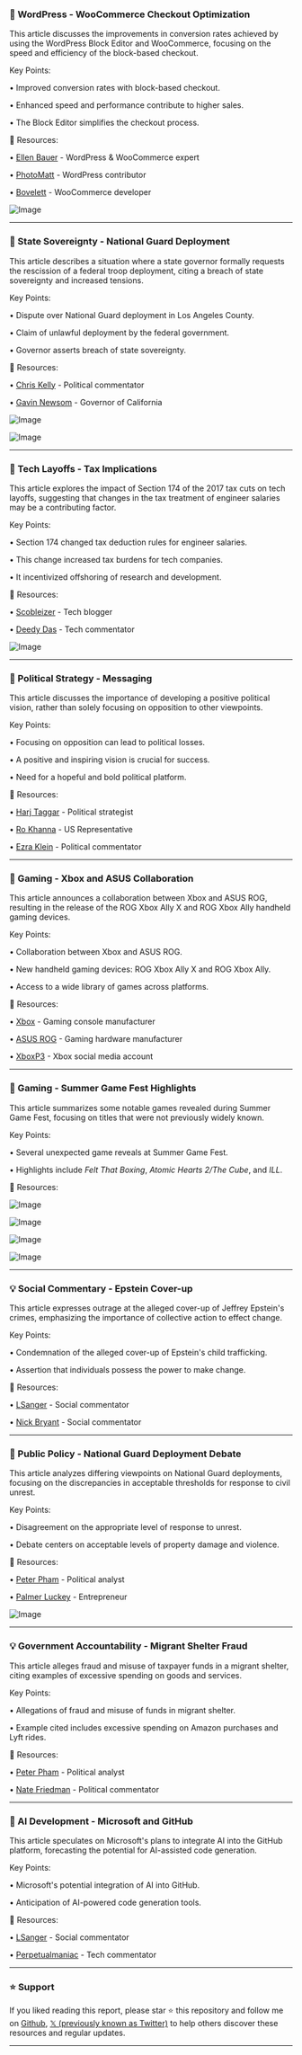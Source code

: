 ### 🤖 WordPress - WooCommerce Checkout Optimization

This article discusses the improvements in conversion rates achieved by using the WordPress Block Editor and WooCommerce, focusing on the speed and efficiency of the block-based checkout.

Key Points:

• Improved conversion rates with block-based checkout.


• Enhanced speed and performance contribute to higher sales.


• The Block Editor simplifies the checkout process.



🔗 Resources:

• [Ellen Bauer](https://x.com/ellenbauer) - WordPress & WooCommerce expert


• [PhotoMatt](https://x.com/photomatt) -  WordPress contributor


• [Bovelett](https://x.com/Bovelett) - WooCommerce developer


![Image](https://pbs.twimg.com/media/Gs1xl-VXwAAaFEA?format=jpg&name=small)


---

### 🤖 State Sovereignty - National Guard Deployment

This article describes a situation where a state governor formally requests the rescission of a federal troop deployment, citing a breach of state sovereignty and increased tensions.

Key Points:

• Dispute over National Guard deployment in Los Angeles County.


• Claim of unlawful deployment by the federal government.


• Governor asserts breach of state sovereignty.



🔗 Resources:

• [Chris Kelly](https://x.com/thatchriskelly) -  Political commentator


• [Gavin Newsom](https://x.com/GavinNewsom) - Governor of California


![Image](https://pbs.twimg.com/media/Gs9G06dakAEmWvN?format=jpg&name=small)

![Image](https://pbs.twimg.com/media/Gs9G056awAIBs9z?format=jpg&name=small)


---

### 🤖 Tech Layoffs - Tax Implications

This article explores the impact of Section 174 of the 2017 tax cuts on tech layoffs, suggesting that changes in the tax treatment of engineer salaries may be a contributing factor.

Key Points:

• Section 174 changed tax deduction rules for engineer salaries.


• This change increased tax burdens for tech companies.


• It incentivized offshoring of research and development.



🔗 Resources:

• [Scobleizer](https://x.com/Scobleizer) - Tech blogger


• [Deedy Das](https://x.com/deedydas) -  Tech commentator


![Image](https://pbs.twimg.com/media/Gs8BIjJaoAAl_F7?format=jpg&name=small)


---

### 🤖 Political Strategy - Messaging

This article discusses the importance of developing a positive political vision, rather than solely focusing on opposition to other viewpoints.

Key Points:

• Focusing on opposition can lead to political losses.


• A positive and inspiring vision is crucial for success.


•  Need for a hopeful and bold political platform.



🔗 Resources:

• [Harj Taggar](https://x.com/harjtaggar) - Political strategist


• [Ro Khanna](https://x.com/RoKhanna) - US Representative


• [Ezra Klein](https://x.com/ezraklein) - Political commentator


---

### 🚀 Gaming - Xbox and ASUS Collaboration

This article announces a collaboration between Xbox and ASUS ROG, resulting in the release of the ROG Xbox Ally X and ROG Xbox Ally handheld gaming devices.

Key Points:

• Collaboration between Xbox and ASUS ROG.


• New handheld gaming devices: ROG Xbox Ally X and ROG Xbox Ally.


• Access to a wide library of games across platforms.



🔗 Resources:

• [Xbox](https://x.com/Xbox) - Gaming console manufacturer


• [ASUS ROG](https://x.com/ASUS_ROG) -  Gaming hardware manufacturer


• [XboxP3](https://x.com/XboxP3) - Xbox social media account


---

### 🚀 Gaming - Summer Game Fest Highlights

This article summarizes some notable games revealed during Summer Game Fest, focusing on titles that were not previously widely known.

Key Points:

•  Several unexpected game reveals at Summer Game Fest.


•  Highlights include *Felt That Boxing*, *Atomic Hearts 2/The Cube*, and *ILL*.



🔗 Resources:


![Image](https://pbs.twimg.com/media/Gsy8ih-XIAAOFJd?format=jpg&name=360x360)

![Image](https://pbs.twimg.com/media/Gsy85_FXcAAhDdf?format=jpg&name=360x360)

![Image](https://pbs.twimg.com/media/Gsy87a8WoAEgp4y?format=jpg&name=360x360)

![Image](https://pbs.twimg.com/media/Gsy9Cv7WsAAFa5A?format=jpg&name=360x360)


---

### 💡 Social Commentary - Epstein Cover-up

This article expresses outrage at the alleged cover-up of Jeffrey Epstein's crimes, emphasizing the importance of collective action to effect change.

Key Points:

• Condemnation of the alleged cover-up of Epstein's child trafficking.


• Assertion that individuals possess the power to make change.



🔗 Resources:

• [LSanger](https://x.com/lsanger) -  Social commentator


• [Nick Bryant](https://x.com/Nick__Bryant) - Social commentator



---

### 🤖 Public Policy - National Guard Deployment Debate

This article analyzes differing viewpoints on National Guard deployments, focusing on the discrepancies in acceptable thresholds for response to civil unrest.

Key Points:

• Disagreement on the appropriate level of response to unrest.


• Debate centers on acceptable levels of property damage and violence.



🔗 Resources:

• [Peter Pham](https://x.com/peterpham) - Political analyst


• [Palmer Luckey](https://x.com/PalmerLuckey) - Entrepreneur


![Image](https://pbs.twimg.com/media/Gs7xSz8aAAA5fSC?format=jpg&name=small)


---

### 💡 Government Accountability - Migrant Shelter Fraud

This article alleges fraud and misuse of taxpayer funds in a migrant shelter, citing examples of excessive spending on goods and services.

Key Points:

• Allegations of fraud and misuse of funds in migrant shelter.


• Example cited includes excessive spending on Amazon purchases and Lyft rides.



🔗 Resources:

• [Peter Pham](https://x.com/peterpham) - Political analyst


• [Nate Friedman](https://x.com/NateFriedman97) - Political commentator


---

### 🤖 AI Development - Microsoft and GitHub

This article speculates on Microsoft's plans to integrate AI into the GitHub platform, forecasting the potential for AI-assisted code generation.

Key Points:

• Microsoft's potential integration of AI into GitHub.


• Anticipation of AI-powered code generation tools.



🔗 Resources:

• [LSanger](https://x.com/lsanger) -  Social commentator


• [Perpetualmaniac](https://x.com/Perpetualmaniac) - Tech commentator


---

### ⭐️ Support

If you liked reading this report, please star ⭐️ this repository and follow me on [Github](https://github.com/Drix10), [𝕏 (previously known as Twitter)](https://x.com/DRIX_10_) to help others discover these resources and regular updates.

---